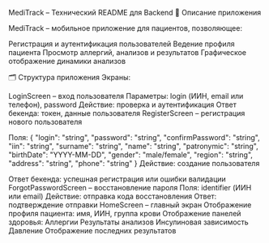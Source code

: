 MediTrack – Технический README для Backend
📱 Описание приложения

MediTrack – мобильное приложение для пациентов, позволяющее:

Регистрация и аутентификация пользователей
Ведение профиля пациента
Просмотр аллергий, анализов и результатов
Графическое отображение динамики анализов

🗂 Структура приложения
Экраны:

LoginScreen – вход пользователя
Параметры: login (ИИН, email или телефон), password
Действие: проверка и аутентификация
Ответ бекенда: токен, данные пользователя
RegisterScreen – регистрация нового пользователя

Поля:
{
  "login": "string",
  "password": "string",
  "confirmPassword": "string",
  "iin": "string",
  "surname": "string",
  "name": "string",
  "patronymic": "string",
  "birthDate": "YYYY-MM-DD",
  "gender": "male/female",
  "region": "string",
  "address": "string",
  "phone": "string"
}
Действие: создание пользователя

Ответ бекенда: успешная регистрация или ошибки валидации
ForgotPasswordScreen – восстановление пароля
Поля: identifier (ИИН или email)
Действие: отправка кода восстановления
Ответ: подтверждение отправки
HomeScreen – главный экран
Отображение профиля пациента: имя, ИИН, группа крови
Отображение панелей здоровья:
Аллергии
Результаты анализов
Инсулиновая зависимость
Давление
Отображение последних результатов
